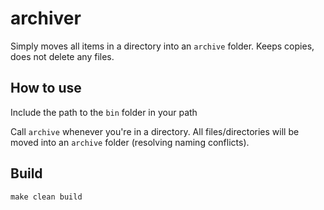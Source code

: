 # archiver

Simply moves all items in a directory into an `archive` folder. Keeps copies, does not delete any files.

## How to use
Include the path to the `bin` folder in your path

Call `archive` whenever you're in a directory. All files/directories will be moved into an `archive` folder (resolving naming conflicts).

## Build
```
make clean build
```
